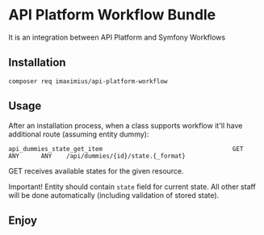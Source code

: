# API Platform Workflow Bundle

It is an integration between API Platform and Symfony Workflows

## Installation 
`composer req imaximius/api-platform-workflow`

## Usage
After an installation process, when a class supports workflow it'll have additional route (assuming entity dummy):

`api_dummies_state_get_item                                    GET      ANY      ANY    /api/dummies/{id}/state.{_format}`

GET receives available states for the given resource.

Important! Entity should contain `state` field for current state. All other staff will be done automatically (including validation of stored state).

## Enjoy